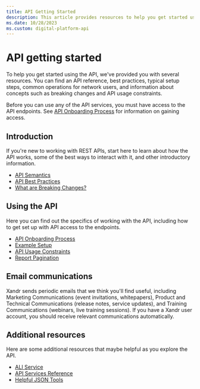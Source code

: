 ```yaml
---
title: API Getting Started
description: This article provides resources to help you get started using the API.
ms.date: 10/28/2023
ms.custom: digital-platform-api
---
```


# API getting started

To help you get started using the API, we've provided you with several resources. You can find an API reference, best practices, typical setup steps, common operations for network users, and information about concepts such as breaking changes and API usage constraints.

Before you can use any of the API services, you must have access to the API endpoints. See [API Onboarding Process](api-onboarding-process.md) for information on gaining access.

## Introduction

If you're new to working with REST APIs, start here to learn about how the API works, some of the best ways to interact with it, and other introductory information.

- [API Semantics](./api-semantics.md)
- [API Best Practices](./api-best-practices.md)
- [What are Breaking Changes?](./breaking-changes.md)

## Using the API

Here you can find out the specifics of working with the API, including how to get set up with API access to the endpoints.

- [API Onboarding Process](./api-onboarding-process.md)
- [Example Setup](./example-setup.md)
- [API Usage Constraints](./api-usage-constraints.md)
- [Report Pagination](./report-pagination.md)

## Email communications

Xandr sends periodic emails that we think you'll find useful, including Marketing Communications (event invitations, whitepapers), Product and Technical Communications (release notes, service updates), and Training Communications (webinars, live training sessions). If you have a Xandr user account, you should receive relevant communications automatically.

## Additional resources

Here are some additional resources that maybe helpful as you explore the API.

- [ALI Service](./line-item-service---ali.md)
- [API Services Reference](./reference.md)
- [Helpful JSON Tools](./helpful-json-tools.md)
